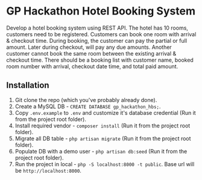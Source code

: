# GP Hackathon Hotel Booking System

Develop a hotel booking system using REST API. The hotel has 10 rooms, customers need to be registered. Customers can book one room with arrival & checkout time. During booking, the customer can pay the partial or full amount. Later during checkout, will pay any due amounts. Another customer cannot book the same room between the existing arrival & checkout time. There should be a booking list with customer name, booked room number with arrival, checkout date time, and total paid amount.

## Installation

1. Git clone the repo (which you've probably already done).
2. Create a MySQL DB - `CREATE DATABASE gp_hackathon_hbs;`.
3. Copy `.env.example` to `.env` and customize it's database credential (Run it from the project root folder).
5. Install required vendor - `composer install` (Run it from the project root folder). 
5. Migrate all DB table - `php artisan migrate` (Run it from the project root folder).
6. Populate DB with a demo user - `php artisan db:seed`  (Run it from the project root folder).
7. Run the project in local - `php -S localhost:8000 -t public`. Base url will be `http://localhost:8000`.